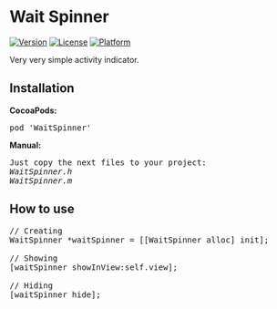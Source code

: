 # Wait Spinner

[![Version](https://img.shields.io/cocoapods/v/WaitSpinner.svg?style=flat)](http://cocoadocs.org/docsets/WaitSpinner)
[![License](https://img.shields.io/cocoapods/l/WaitSpinner.svg?style=flat)](http://cocoadocs.org/docsets/WaitSpinner)
[![Platform](https://img.shields.io/cocoapods/p/WaitSpinner.svg?style=flat)](http://cocoadocs.org/docsets/WaitSpinner)

Very very simple activity indicator.

## Installation

<b>CocoaPods:</b>

<pre>
pod 'WaitSpinner'
</pre>

<b>Manual:</b>

<pre>
Just copy the next files to your project:
<i>WaitSpinner.h
WaitSpinner.m</i>
</pre>

## How to use
<pre>
// Creating
WaitSpinner *waitSpinner = [[WaitSpinner alloc] init];

// Showing
[waitSpinner showInView:self.view];

// Hiding
[waitSpinner hide];
</pre>
